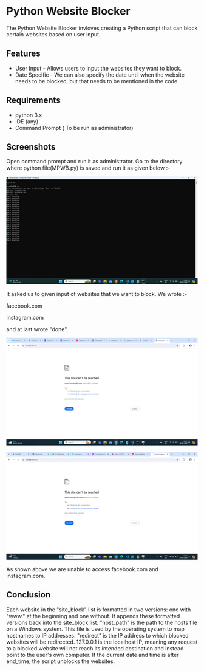 
# Python Website Blocker

The Python Website Blocker invloves creating a Python script that can block certain websites based on user input.


## Features

* User Input - Allows users to input the websites they want to block.
* Date Specific - We can also specify the date until when the website needs to be blocked, but that needs to be mentioned in the code.


## Requirements

* python 3.x
* IDE (any) 
* Command Prompt ( To be run as administrator)


## Screenshots

Open command prompt and run it as administrator.
Go to the directory where python file(MPWB.py) is saved and run it as given below :-

![alt text](Deploy.png)

It asked us to given input of websites that we want to block.
We wrote :-

facebook.com

instagram.com

and at last wrote "done".

![alt text](Output.png)

![alt text](Output2.png)

As shown above we are unable to access facebook.com and instagram.com.

## Conclusion

Each website in the "site_block" list is formatted in two versions: one with "www." at the beginning and one without. It appends these formatted versions back into the site_block list.
"host_path" is the path to the hosts file on a Windows system. This file is used by the operating system to map hostnames to IP addresses.
"redirect" is the IP address to which blocked websites will be redirected. 127.0.0.1 is the localhost IP, meaning any request to a blocked website will not reach its intended destination and instead point to the user's own computer.
If the current date and time is after end_time, the script unblocks the websites.